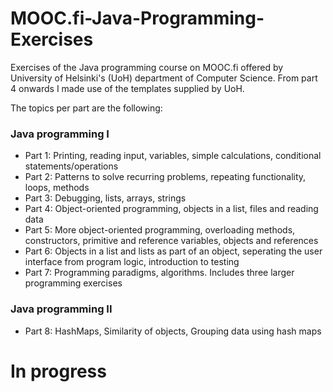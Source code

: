 # MOOC.fi-Java-Programming-Exercises
Exercises of the Java programming course on MOOC.fi offered by University of Helsinki's (UoH) department of Computer Science. From part 4 onwards I made use of the templates supplied by UoH.

The topics per part are the following:

### Java programming I
- Part 1: Printing, reading input, variables, simple calculations, conditional statements/operations  
- Part 2: Patterns to solve recurring problems, repeating functionality, loops, methods  
- Part 3: Debugging, lists, arrays, strings  
- Part 4: Object-oriented programming, objects in a list, files and reading data  
- Part 5: More object-oriented programming, overloading methods, constructors, primitive and reference variables, objects and references  
- Part 6: Objects in a list and lists as part of an object, seperating the user interface from program logic, introduction to testing  
- Part 7: Programming paradigms, algorithms. Includes three larger programming exercises

### Java programming II
- Part 8: HashMaps, Similarity of objects, Grouping data using hash maps

# In progress
